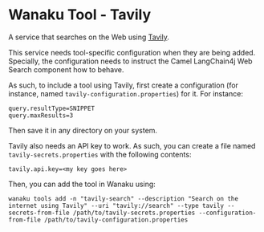 # Wanaku Tool - Tavily

A service that searches on the Web using [Tavily](https://tavily.com/). 
 
This service needs tool-specific configuration when they are being added. Specially, the configuration needs to instruct the 
Camel LangChain4j Web Search component how to behave. 

As such, to include a tool using Tavily, first create a configuration (for instance, named `tavily-configuration.properties`) for it. For instance:

```properties
query.resultType=SNIPPET
query.maxResults=3
```

Then save it in any directory on your system. 

Tavily also needs an API key to work. As such, you can create a file named `tavily-secrets.properties` with the following contents:

```properties
tavily.api.key=<my key goes here>
```

Then, you can add the tool in Wanaku using:

```shell
wanaku tools add -n "tavily-search" --description "Search on the internet using Tavily" --uri "tavily://search" --type tavily --secrets-from-file /path/to/tavily-secrets.properties --configuration-from-file /path/to/tavily-configuration.properties
```
